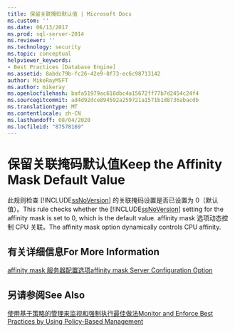 ```yaml
---
title: 保留关联掩码默认值 | Microsoft Docs
ms.custom: ''
ms.date: 06/13/2017
ms.prod: sql-server-2014
ms.reviewer: ''
ms.technology: security
ms.topic: conceptual
helpviewer_keywords:
- Best Practices [Database Engine]
ms.assetid: 8abdc79b-fc26-42e9-8f73-ec6c98713142
author: MikeRayMSFT
ms.author: mikeray
ms.openlocfilehash: bafa51979ac618dbc4a15672ff77b7d2454c24f4
ms.sourcegitcommit: ad4d92dce894592a259721a1571b1d8736abacdb
ms.translationtype: MT
ms.contentlocale: zh-CN
ms.lasthandoff: 08/04/2020
ms.locfileid: "87578169"
---
```

# <a name="keep-the-affinity-mask-default-value"></a><span data-ttu-id="a6150-102">保留关联掩码默认值</span><span class="sxs-lookup"><span data-stu-id="a6150-102">Keep the Affinity Mask Default Value</span></span>
  <span data-ttu-id="a6150-103">此规则检查 [!INCLUDE[ssNoVersion](../../includes/ssnoversion-md.md)] 的关联掩码设置是否已设置为 0（默认值）。</span><span class="sxs-lookup"><span data-stu-id="a6150-103">This rule checks whether the [!INCLUDE[ssNoVersion](../../includes/ssnoversion-md.md)] setting for the affinity mask is set to 0, which is the default value.</span></span> <span data-ttu-id="a6150-104">affinity mask 选项动态控制 CPU 关联。</span><span class="sxs-lookup"><span data-stu-id="a6150-104">The affinity mask option dynamically controls CPU affinity.</span></span>  
  
## <a name="for-more-information"></a><span data-ttu-id="a6150-105">有关详细信息</span><span class="sxs-lookup"><span data-stu-id="a6150-105">For More Information</span></span>  
 [<span data-ttu-id="a6150-106">affinity mask 服务器配置选项</span><span class="sxs-lookup"><span data-stu-id="a6150-106">affinity mask Server Configuration Option</span></span>](../../database-engine/configure-windows/affinity-mask-server-configuration-option.md)  
  
## <a name="see-also"></a><span data-ttu-id="a6150-107">另请参阅</span><span class="sxs-lookup"><span data-stu-id="a6150-107">See Also</span></span>  
 [<span data-ttu-id="a6150-108">使用基于策略的管理来监视和强制执行最佳做法</span><span class="sxs-lookup"><span data-stu-id="a6150-108">Monitor and Enforce Best Practices by Using Policy-Based Management</span></span>](monitor-and-enforce-best-practices-by-using-policy-based-management.md)  
  
  
